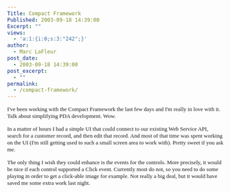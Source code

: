 ```yaml
---
Title: Compact Framework
Published: 2003-09-18 14:39:00
Excerpt: ""
views:
  - 'a:1:{i:0;s:3:"242";}'
author:
  - Marc LaFleur
post_date:
  - 2003-09-18 14:39:00
post_excerpt:
  - ""
permalink:
  - /compact-framework/
---
```

<p><font face=Verdana size=2>I've been working with the Compact Framework the last few days and I'm really in love with it. Talk about simplifying PDA development. Wow.</font></p>
<p><font face=Verdana size=2>In a matter of hours I had a simple UI that could connect to our existing Web Service API, search for a customer record, and then edit&nbsp;that record. And most of that time was spent&nbsp;working on the UI (I'm still getting used to such a small screen area to work with). Pretty sweet if you ask me. </font></p>
<p><font face=Verdana size=2>The only thing I wish they could enhance is the events for the controls. More precisely, it would be nice if each control supported a Click event. Currently most do not, so you need to do some playing in order to get a click-able image for example. Not really a big deal, but it would have saved me some extra work last night. </font></p>